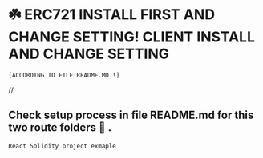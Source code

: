 # :shamrock: ERC721 INSTALL FIRST AND CHANGE SETTING! CLIENT INSTALL AND CHANGE SETTING
```
[ACCORDING TO FILE README.MD !]
```
//

## Check setup process in file README.md for this two route folders 👷 .
```
React Solidity project exmaple
```
